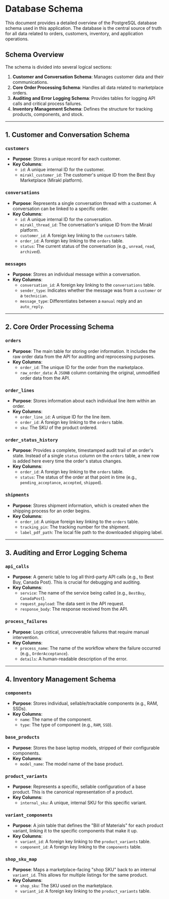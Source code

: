 # Database Schema

This document provides a detailed overview of the PostgreSQL database schema used in this application. The database is the central source of truth for all data related to orders, customers, inventory, and application operations.

## Schema Overview

The schema is divided into several logical sections:

1.  **Customer and Conversation Schema**: Manages customer data and their communications.
2.  **Core Order Processing Schema**: Handles all data related to marketplace orders.
3.  **Auditing and Error Logging Schema**: Provides tables for logging API calls and critical process failures.
4.  **Inventory Management Schema**: Defines the structure for tracking products, components, and stock.

---

## 1. Customer and Conversation Schema

### `customers`
*   **Purpose**: Stores a unique record for each customer.
*   **Key Columns**:
    *   `id`: A unique internal ID for the customer.
    *   `mirakl_customer_id`: The customer's unique ID from the Best Buy Marketplace (Mirakl platform).

### `conversations`
*   **Purpose**: Represents a single conversation thread with a customer. A conversation can be linked to a specific order.
*   **Key Columns**:
    *   `id`: A unique internal ID for the conversation.
    *   `mirakl_thread_id`: The conversation's unique ID from the Mirakl platform.
    *   `customer_id`: A foreign key linking to the `customers` table.
    *   `order_id`: A foreign key linking to the `orders` table.
    *   `status`: The current status of the conversation (e.g., `unread`, `read`, `archived`).

### `messages`
*   **Purpose**: Stores an individual message within a conversation.
*   **Key Columns**:
    *   `conversation_id`: A foreign key linking to the `conversations` table.
    *   `sender_type`: Indicates whether the message was from a `customer` or a `technician`.
    *   `message_type`: Differentiates between a `manual` reply and an `auto_reply`.

---

## 2. Core Order Processing Schema

### `orders`
*   **Purpose**: The main table for storing order information. It includes the raw order data from the API for auditing and reprocessing purposes.
*   **Key Columns**:
    *   `order_id`: The unique ID for the order from the marketplace.
    *   `raw_order_data`: A `JSONB` column containing the original, unmodified order data from the API.

### `order_lines`
*   **Purpose**: Stores information about each individual line item within an order.
*   **Key Columns**:
    *   `order_line_id`: A unique ID for the line item.
    *   `order_id`: A foreign key linking to the `orders` table.
    *   `sku`: The SKU of the product ordered.

### `order_status_history`
*   **Purpose**: Provides a complete, timestamped audit trail of an order's state. Instead of a single `status` column on the `orders` table, a new row is added here every time the order's status changes.
*   **Key Columns**:
    *   `order_id`: A foreign key linking to the `orders` table.
    *   `status`: The status of the order at that point in time (e.g., `pending_acceptance`, `accepted`, `shipped`).

### `shipments`
*   **Purpose**: Stores shipment information, which is created when the shipping process for an order begins.
*   **Key Columns**:
    *   `order_id`: A unique foreign key linking to the `orders` table.
    *   `tracking_pin`: The tracking number for the shipment.
    *   `label_pdf_path`: The local file path to the downloaded shipping label.

---

## 3. Auditing and Error Logging Schema

### `api_calls`
*   **Purpose**: A generic table to log all third-party API calls (e.g., to Best Buy, Canada Post). This is crucial for debugging and auditing.
*   **Key Columns**:
    *   `service`: The name of the service being called (e.g., `BestBuy`, `CanadaPost`).
    *   `request_payload`: The data sent in the API request.
    *   `response_body`: The response received from the API.

### `process_failures`
*   **Purpose**: Logs critical, unrecoverable failures that require manual intervention.
*   **Key Columns**:
    *   `process_name`: The name of the workflow where the failure occurred (e.g., `OrderAcceptance`).
    *   `details`: A human-readable description of the error.

---

## 4. Inventory Management Schema

### `components`
*   **Purpose**: Stores individual, sellable/trackable components (e.g., RAM, SSDs).
*   **Key Columns**:
    *   `name`: The name of the component.
    *   `type`: The type of component (e.g., `RAM`, `SSD`).

### `base_products`
*   **Purpose**: Stores the base laptop models, stripped of their configurable components.
*   **Key Columns**:
    *   `model_name`: The model name of the base product.

### `product_variants`
*   **Purpose**: Represents a specific, sellable configuration of a base product. This is the canonical representation of a product.
*   **Key Columns**:
    *   `internal_sku`: A unique, internal SKU for this specific variant.

### `variant_components`
*   **Purpose**: A join table that defines the "Bill of Materials" for each product variant, linking it to the specific components that make it up.
*   **Key Columns**:
    *   `variant_id`: A foreign key linking to the `product_variants` table.
    *   `component_id`: A foreign key linking to the `components` table.

### `shop_sku_map`
*   **Purpose**: Maps a marketplace-facing "shop SKU" back to an internal `variant_id`. This allows for multiple listings for the same product.
*   **Key Columns**:
    *   `shop_sku`: The SKU used on the marketplace.
    *   `variant_id`: A foreign key linking to the `product_variants` table.
